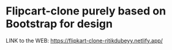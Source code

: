 # Flipcart-clone purely based on Bootstrap for design
LINK to  the WEB: https://flipkart-clone-ritikdubeyy.netlify.app/
